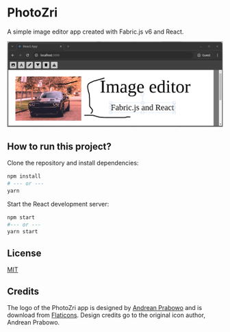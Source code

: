 # PhotoZri
A simple image editor app created with Fabric.js v6 and React.

![](./media/preview.gif)

## How to run this project?
Clone the repository and install dependencies:

```bash
npm install
# --- or ---
yarn
```

Start the React development server:
```bash
npm start
#--- or ---
yarn start
```

## License
[MIT](LICENSE)


## Credits
The logo of the PhotoZri app is designed by 
[Andrean Prabowo](https://www.flaticon.com/authors/andrean-prabowo) and is download from
[Flaticons](https://www.flaticon.com/free-icon/gallery_6212173?term=photos&page=3&position=9&origin=search&related_id=6212173). 
Design credits go to the original icon author, Andrean Prabowo.

